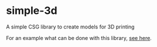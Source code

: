 # simple-3d
A simple CSG library to create models for 3D printing

For an example what can be done with this library, [see here](src/web/index.html). 